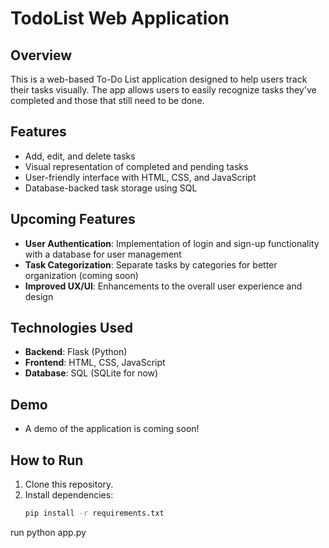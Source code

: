 # TodoList Web Application

## Overview

This is a web-based To-Do List application designed to help users track their tasks visually. The app allows users to easily recognize tasks they've completed and those that still need to be done.

## Features

- Add, edit, and delete tasks
- Visual representation of completed and pending tasks
- User-friendly interface with HTML, CSS, and JavaScript
- Database-backed task storage using SQL

## Upcoming Features

- **User Authentication**: Implementation of login and sign-up functionality with a database for user management
- **Task Categorization**: Separate tasks by categories for better organization (coming soon)
- **Improved UX/UI**: Enhancements to the overall user experience and design

## Technologies Used

- **Backend**: Flask (Python)
- **Frontend**: HTML, CSS, JavaScript
- **Database**: SQL (SQLite for now)

## Demo

- A demo of the application is coming soon!

## How to Run

1. Clone this repository.
2. Install dependencies:
   ```bash
   pip install -r requirements.txt
run python app.py
